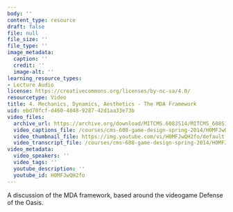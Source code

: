 ```yaml
---
body: ''
content_type: resource
draft: false
file: null
file_size: ''
file_type: ''
image_metadata:
  caption: ''
  credit: ''
  image-alt: ''
learning_resource_types:
- Lecture Audio
license: https://creativecommons.org/licenses/by-nc-sa/4.0/
resourcetype: Video
title: 4. Mechanics, Dynamics, Aesthetics - The MDA Framework
uid: ebd70fcf-d460-4848-9287-42d1aa33e73b
video_files:
  archive_url: https://archive.org/download/MITCMS.608JS14/MITCMS_608S14_ses04.mp3
  video_captions_file: /courses/cms-608-game-design-spring-2014/H0MFJwQH2fo_captions.webvtt
  video_thumbnail_file: https://img.youtube.com/vi/H0MFJwQH2fo/default.jpg
  video_transcript_file: /courses/cms-608-game-design-spring-2014/H0MFJwQH2fo_transcript.pdf
video_metadata:
  video_speakers: ''
  video_tags: ''
  youtube_description: ''
  youtube_id: H0MFJwQH2fo
---
```

A discussion of the MDA framework, based around the videogame Defense of the Oasis.